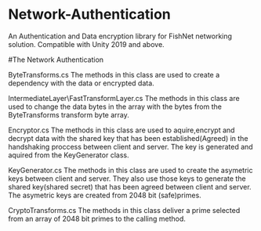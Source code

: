# Network-Authentication
An Authentication and Data encryption library for FishNet networking solution.
Compatible with Unity 2019 and above.

#The Network Authentication

ByteTransforms.cs
The methods in this class are used to create a dependency with the
data or encrypted data.













IntermediateLayer\FastTransformLayer.cs
The methods in this class are used to change the data bytes in the
array with the bytes from the ByteTransforms transform byte array.














Encryptor.cs
The methods in this class are used to aquire,encrypt and decrypt data
with the shared key that has been established(Agreed) in the handshaking proccess between client and server. The key is generated
and aquired from the KeyGenerator class.











KeyGenerator.cs
The methods in this class are used to create the asymetric keys between client and server. They also use those keys to generate
the shared key(shared secret) that has been agreed between client and server. The asymetric keys are created from 2048 bit
(safe)primes.

CryptoTransforms.cs
The methods in this class deliver a prime selected from an array of 2048 bit primes to the calling method.

